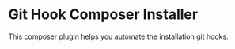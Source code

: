 Git Hook Composer Installer
===========================
This composer plugin helps you automate the installation git hooks.